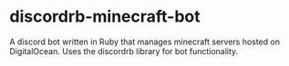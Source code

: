 # discordrb-minecraft-bot
A discord bot written in Ruby that manages minecraft servers hosted on DigitalOcean. Uses the discordrb library for bot functionality.
